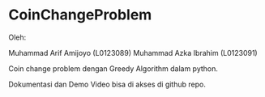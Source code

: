 # CoinChangeProblem

Oleh:

Muhammad Arif Amijoyo (L0123089) Muhammad Azka Ibrahim (L0123091)

Coin change problem dengan Greedy Algorithm dalam python.

Dokumentasi dan Demo Video bisa di akses di github repo.
